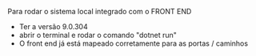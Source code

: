 Para rodar o sistema local integrado com o FRONT END

- Ter a versão 9.0.304
- abrir o terminal e rodar o comando "dotnet run"
- O front end já está mapeado corretamente para as portas / caminhos
